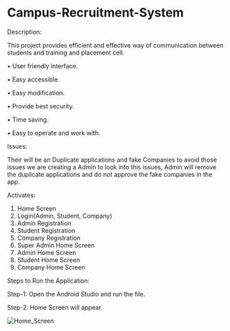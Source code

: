 # Campus-Recruitment-System

Description:

This project provides efficient and effective way of communication between students and training and placement cell. 

•	User friendly interface.

•	Easy accessible.

•	Easy modification.

•	Provide best security.

•	Time saving.

•	Easy to operate and work with.

Issues:

Their will be an Duplicate applications and fake Companies to avoid those issues we are creating a Admin to look into this issues, Admin will remove the duplicate applications and do not approve the fake companies in the app.

Activates:

1.	Home Screen
2.	Login(Admin, Student, Company)
3.	Admin Registration
4.	Student Registration
5.	Company Registration
6.	Super Admin Home Screen
7.	Admin Home Screen
8.	Student Home Screen
9.	Company Home Screen 

Steps to Run the Application:

Step-1: Open the Android Studio and run the file.

Step-2: Home Screen will appear.

![Home_Screen](https://user-images.githubusercontent.com/89273480/166394701-f4bebad8-f40d-47ff-b488-6585b0da1eea.PNG)


